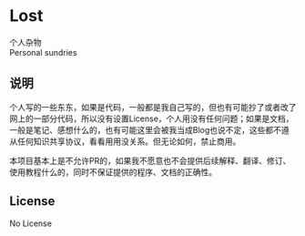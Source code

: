 # Lost
个人杂物  
Personal sundries


## 说明
个人写的一些东东，如果是代码，一般都是我自己写的，但也有可能抄了或者改了网上的一部分代码，所以没有设置License，个人用没有任何问题；如果是文档，一般是笔记、感想什么的，也有可能这里会被我当成Blog也说不定，这些都不遵从任何知识共享协议，看看用用没关系。但无论如何，禁止商用。

本项目基本上是不允许PR的，如果我不愿意也不会提供后续解释、翻译、修订、使用教程什么的，同时不保证提供的程序、文档的正确性。


## License
No License